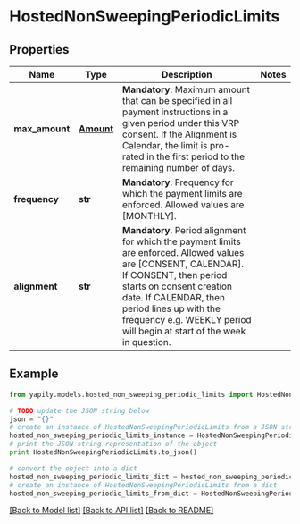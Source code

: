 # HostedNonSweepingPeriodicLimits


## Properties
Name | Type | Description | Notes
------------ | ------------- | ------------- | -------------
**max_amount** | [**Amount**](Amount.md) | __Mandatory__. Maximum amount that can be specified in all payment instructions in a given period under this VRP consent. If the Alignment is Calendar, the limit is pro-rated in the first period to the remaining number of days. | 
**frequency** | **str** | __Mandatory__. Frequency for which the payment limits are enforced. Allowed values are [MONTHLY]. | 
**alignment** | **str** | __Mandatory__. Period alignment for which the payment limits are enforced. Allowed values are [CONSENT, CALENDAR]. If CONSENT, then period starts on consent creation date. If CALENDAR, then period lines up with the frequency e.g. WEEKLY period will begin at start of the week in question. | 

## Example

```python
from yapily.models.hosted_non_sweeping_periodic_limits import HostedNonSweepingPeriodicLimits

# TODO update the JSON string below
json = "{}"
# create an instance of HostedNonSweepingPeriodicLimits from a JSON string
hosted_non_sweeping_periodic_limits_instance = HostedNonSweepingPeriodicLimits.from_json(json)
# print the JSON string representation of the object
print HostedNonSweepingPeriodicLimits.to_json()

# convert the object into a dict
hosted_non_sweeping_periodic_limits_dict = hosted_non_sweeping_periodic_limits_instance.to_dict()
# create an instance of HostedNonSweepingPeriodicLimits from a dict
hosted_non_sweeping_periodic_limits_from_dict = HostedNonSweepingPeriodicLimits.from_dict(hosted_non_sweeping_periodic_limits_dict)
```
[[Back to Model list]](../README.md#documentation-for-models) [[Back to API list]](../README.md#documentation-for-api-endpoints) [[Back to README]](../README.md)


